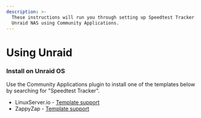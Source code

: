 ```yaml
---
description: >-
  These instructions will run you through setting up Speedtest Tracker on an
  Unraid NAS using Community Applications.
---
```


# Using Unraid

### Install on Unraid OS

Use the Community Applications plugin to install one of the templates below by searching for "Speedtest Tracker".

* LinuxServer.io - [Template support](https://github.com/linuxserver/docker-speedtest-tracker)
* ZappyZap - [Template support](https://forums.unraid.net/topic/130245-support-devzwf-speedtest-tracker/)

